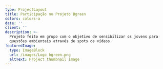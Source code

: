 ```yaml
---
type: ProjectLayout
title: Participação no Projeto Bgreen
colors: colors-a
date: ''
client: ''
description: >-
  Projeto feito em grupo com o objetivo de sensibilizar os jovens para as
  questões ambientais através de spots de vídeos.
featuredImage:
  type: ImageBlock
  url: /images/Logo bgreen.png
  altText: Project thumbnail image
---
```

